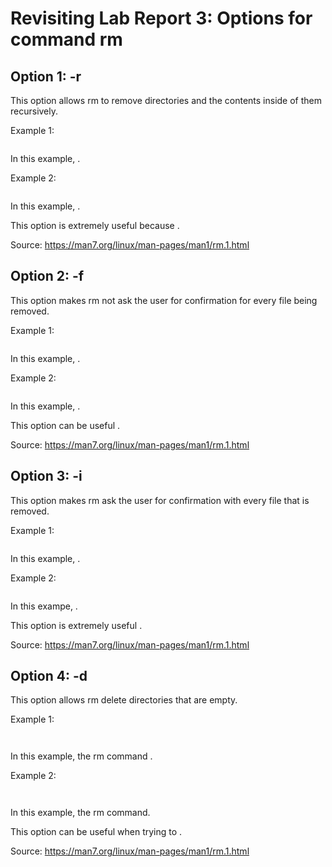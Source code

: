 # Revisiting Lab Report 3: Options for command rm 
## Option 1: -r  
  
This option allows rm to remove directories and the contents inside of them recursively.  
  
Example 1:   
```

```  
  
In this example, .   
  
Example 2:  
```

```  
  
In this example, . 

This option is extremely useful because .   
  
Source: https://man7.org/linux/man-pages/man1/rm.1.html     
  
## Option 2: -f  
  
This option makes rm not ask the user for confirmation for every file being removed.    
  
Example 1:   
```

```
  
In this example, .   
  
Example 2:   
```

```
  
In this example, .    

This option can be useful .    
  
Source: https://man7.org/linux/man-pages/man1/rm.1.html  

## Option 3: -i  
  
This option makes rm ask the user for confirmation with every file that is removed.   
  
Example 1:   
```

```
  
In this example, .   
  
Example 2:   
```

```
  
In this exampe, .   
  
This option is extremely useful .   
  
Source: https://man7.org/linux/man-pages/man1/rm.1.html    
  
## Option 4: -d  
  
This option allows rm delete directories that are empty.   
  
Example 1:   
```


```
  
In this example, the rm command .   
  
Example 2:   
```


```

In this example, the rm command. 

This option can be useful when trying to .    
  
Source: https://man7.org/linux/man-pages/man1/rm.1.html  
